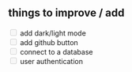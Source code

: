## things to improve / add

<div>
<input type="checkbox" disabled>
add dark/light mode
</div>
<div>
<input type="checkbox" disabled>
 add github button
</div>
<div>
<input type="checkbox" disabled>
connect to a database
</div>

<div>
<input type="checkbox" disabled>
user authentication
</div>
